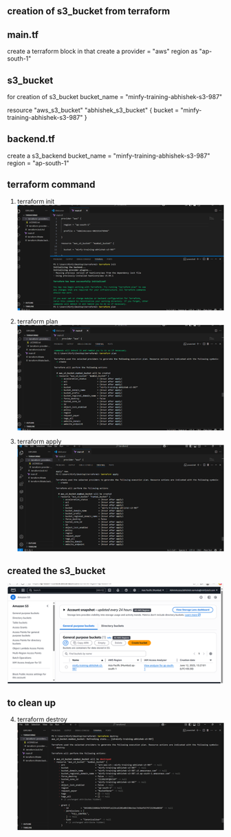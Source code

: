 ## creation of s3_bucket from terraform
## main.tf
create a terraform block in that 
create a provider = "aws"
region as "ap-south-1"
## s3_bucket
for creation of s3_bucket 
bucket_name = "minfy-training-abhishek-s3-987"

resource "aws_s3_bucket" "abhishek_s3_bucket" {
  bucket = "minfy-training-abhishek-s3-987"
}

## backend.tf
create a s3_backend 
bucket_name = "minfy-training-abhishek-s3-987"
region = "ap-south-1"
## terraform command 
1) terraform init
![image](s3-init.png)

2) terraform plan
![image](s3-plan.png)

3) terraform apply
![image](s3-apply.png)
 
## created the s3_bucket
![image](s3-created.png)

## to clean up
4) terraform destroy
![image](s3-destroy.png)
